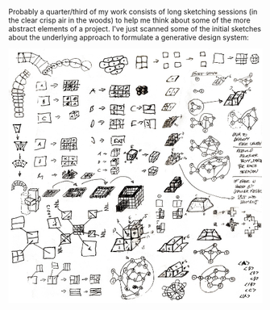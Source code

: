 Probably a quarter/third of my work consists of long sketching
sessions (in the clear crisp air in the woods) to help me think about
some of the more abstract elements of a project. I've just scanned
some of the initial sketches about the underlying approach to
formulate a generative design system:

![Initial sketches](../project_images/20140205-sketches.jpg?raw=true "Initial sketches")
